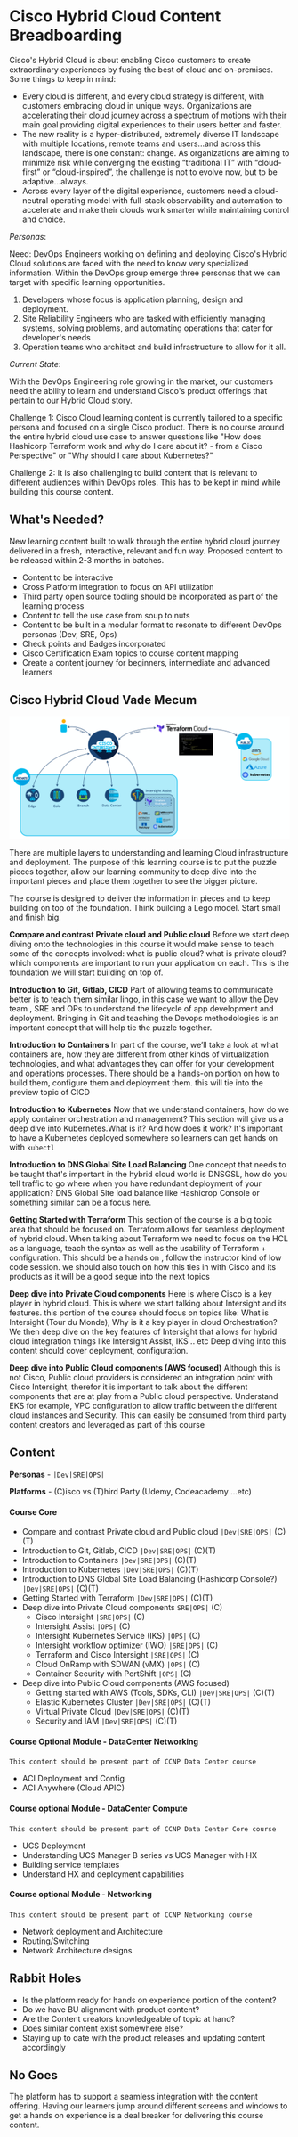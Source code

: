# Cisco Hybrid Cloud Content Breadboarding


Cisco's Hybrid Cloud is about enabling Cisco customers to create extraordinary experiences by fusing the best of cloud and on-premises. Some things to keep in mind:

* Every cloud is different, and every cloud strategy is different, with customers embracing cloud in unique ways. Organizations are accelerating their cloud journey across a spectrum of motions with their main goal providing digital experiences to their users better and faster.
* The new reality is a hyper-distributed, extremely diverse IT landscape with multiple locations, remote teams and users...and across this landscape, there is one constant: change. As organizations are aiming to minimize risk while converging the existing “traditional IT” with “cloud-first” or “cloud-inspired”, the challenge is not to evolve now, but to be adaptive...always.
* Across every layer of the digital experience, customers need a cloud-neutral operating model with full-stack observability and automation to accelerate and make their clouds work smarter while maintaining control and choice.


*Personas*: 

Need: 
DevOps Engineers working on defining and deploying Cisco's Hybrid Cloud solutions are faced with the need to know very specialized information. Within the DevOps group emerge three personas that we can target with specific learning opportunities.

1) Developers whose focus is application planning, design and deployment. 
2) Site Reliability Engineers who are tasked with efficiently managing systems, solving problems, and automating operations that cater for developer's needs
3) Operation teams who architect and build infrastructure to allow for it all.

*Current State*: 

With the DevOps Engineering role growing in the market, our customers need the ability to learn and understand Cisco's product offerings that pertain to our Hybrid Cloud story. 

Challenge 1: Cisco Cloud learning content is currently tailored to a specific persona and focused on a single Cisco product. There is no course around the entire hybrid cloud use case to answer questions like "How does Hashicorp Terraform work and why do I care about it? - from a Cisco Perspective" or "Why should I care about Kubernetes?" 
 
Challenge 2: It is also challenging to build content that is relevant to different audiences within DevOps roles. This has to be kept in mind while building this course content. 


## What's Needed?
New learning content built to walk through the entire hybrid cloud journey delivered in a fresh, interactive, relevant and fun way. Proposed content to be released within 2-3 months in batches. 

* Content to be interactive 
* Cross Platform integration to focus on API utilization 
* Third party open source tooling should be incorporated as part of the learning process
* Content to tell the use case from soup to nuts
* Content to be built in a modular format to resonate to different DevOps personas (Dev, SRE, Ops)
* Check points and Badges incorporated
* Cisco Certification Exam topics to course content mapping
* Create a content journey for beginners, intermediate and advanced learners


## Cisco Hybrid Cloud Vade Mecum

![overview](assets/img.png)

There are multiple layers to understanding and learning Cloud infrastructure and deployment. The purpose of this learning course is to put the puzzle pieces together, allow our learning community to deep dive into the important pieces and place them together to see the bigger picture.

The course is designed to deliver the information in pieces and to keep building on top of the foundation. Think building a Lego model. Start small and finish big.

**Compare and contrast Private cloud and Public cloud** Before we start deep diving onto the technologies in this course it would make sense to teach some of the concepts involved: what is public cloud? what is private cloud? which components are important to run your application on each. This is the foundation we will start building on top of.

**Introduction to Git, Gitlab, CICD** Part of allowing teams to communicate better is to teach them similar lingo, in this case we want to allow the Dev team , SRE and OPs to understand the lifecycle of app development and deployment. Bringing in Git and teaching the Devops methodologies is an important concept that will help tie the puzzle together. 

**Introduction to Containers** In part of the course, we’ll take a look at what containers are, how they are different from other kinds of virtualization technologies, and what advantages they can offer for your development and operations processes. There should be a hands-on portion on how to build them, configure them and deployment them. this will tie into the preview topic of CICD 

**Introduction to Kubernetes** Now that we understand containers, how do we apply container orchestration and management? This section will give us a deep dive into Kubernetes.What is it? And how does it work? It's important to have a Kubernetes deployed somewhere so learners can get hands on with `kubectl` 

**Introduction to DNS Global Site Load Balancing** One concept that needs to be taught that's important in the hybrid cloud world is DNSGSL, how do you tell traffic to go where when you have redundant deployment of your application? DNS Global Site load balance like Hashicrop Console or something similar can be a focus here. 

**Getting Started with Terraform** This section of the course is a big topic area that should be focused on. Terraform allows for seamless deployment of hybrid cloud. When talking about Terraform we need to focus on the HCL as a language, teach the syntax as well as the usability of Terraform + configuration. This should be a hands on , follow the instructor kind of low code session. we should also touch on how this ties in with Cisco and its products as it will be a good segue into the next topics 

**Deep dive into Private Cloud components** Here is where Cisco is a key player in hybrid cloud. This is where we start talking about Intersight and its features. this portion of the course should focus on topics like: What is Intersight (Tour du Monde), Why is it a key player in cloud Orchestration? 
We then deep dive on the key features of Intersight that allows for hybrid cloud integration things like Intersight Assist, IKS .. etc  Deep diving into this content should cover deployment, configuration. 

**Deep dive into Public Cloud components (AWS focused)** Although this is not Cisco, Public cloud providers is considered an integration point with Cisco Intersight, therefor it is important to talk about the different components that are at play from a Public cloud perspective. Understand EKS for example, VPC configuration to allow traffic between the different cloud instances and Security. This can easily be consumed from third party content creators and leveraged as part of this course 

## Content
**Personas** - `|Dev|SRE|OPS|` 

**Platforms** - (C)isco vs (T)hird Party (Udemy, Codeacademy ...etc) 
#### Course Core
* Compare and contrast Private cloud and Public cloud `|Dev|SRE|OPS|` (C)(T)
* Introduction to Git, Gitlab, CICD `|Dev|SRE|OPS|` (C)(T)
* Introduction to Containers `|Dev|SRE|OPS|` (C)(T)
* Introduction to Kubernetes `|Dev|SRE|OPS|` (C)(T)
* Introduction to DNS Global Site Load Balancing (Hashicorp Console?) `|Dev|SRE|OPS|` (C)(T)
* Getting Started with Terraform `|Dev|SRE|OPS|` (C)(T)
* Deep dive into Private Cloud components `SRE|OPS|` (C)
   	- Cisco Intersight `|SRE|OPS|` (C)
   	- Intersight Assist `|OPS|` (C)
   	- Intersight Kubernetes Service (IKS) `|OPS|` (C)
   	- Intersight workflow optimizer (IWO) `|SRE|OPS|` (C)
   	- Terraform and Cisco Intersight `|SRE|OPS|` (C)
   	- Cloud OnRamp with SDWAN (vMX) `|OPS|` (C)
   	- Container Security with PortShift `|OPS|` (C)
* Deep dive into Public Cloud components (AWS focused)
	-  Getting started with AWS (Tools, SDKs, CLI)  `|Dev|SRE|OPS|`  (C)(T)
	-  Elastic Kubernetes Cluster `|Dev|SRE|OPS|` (C)(T)
	-  Virtual Private Cloud `|Dev|SRE|OPS|` (C)(T)
	-  Security and IAM `|Dev|SRE|OPS|` (C)(T)
	


#### Course Optional Module - DataCenter Networking
`This content should be present part of CCNP Data Center course`

* ACI Deployment and Config
* ACI Anywhere (Cloud APIC)

#### Course optional Module - DataCenter Compute
`This content should be present part of CCNP Data Center Core course`

* UCS Deployment
* Understanding UCS Manager B series vs UCS Manager with HX
* Building service templates 
* Understand HX and deployment capabilities  

#### Course optional Module - Networking
`This content should be present part of CCNP Networking course`

* Network deployment and Architecture 
* Routing/Switching
* Network Architecture designs  


## Rabbit Holes
* Is the platform ready for hands on experience portion of the content?
* Do we have BU alignment with product content?
* Are the Content creators knowledgeable of topic at hand?
* Does similar content exist somewhere else?
* Staying up to date with the product releases and updating content accordingly



## No Goes
The platform has to support a seamless integration with the content offering. Having our learners jump around different screens and windows to get a hands on experience is a deal breaker for delivering this course content. 
